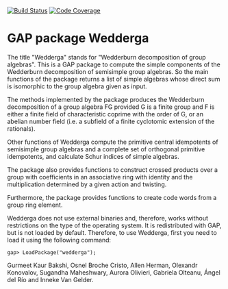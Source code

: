 [![Build Status](https://github.com/gap-packages/wedderga/workflows/CI/badge.svg?branch=master)](https://github.com/gap-packages/wedderga/actions?query=workflow%3ACI+branch%3Amaster)
[![Code Coverage](https://codecov.io/github/gap-packages/wedderga/coverage.svg?branch=master&token=)](https://codecov.io/gh/gap-packages/wedderga)

# GAP package Wedderga

The title "Wedderga" stands for "Wedderburn decomposition of group algebras". 
This is a  GAP package  to compute  the simple components  of the  Wedderburn 
decomposition  of  semisimple  group algebras.  So the main functions  of the 
package returns  a list of simple algebras  whose direct sum is isomorphic to 
the group algebra given as input.

The methods implemented by the package  produces the Wedderburn decomposition 
of a group algebra FG provided  G is a finite group and  F is either a finite 
field  of  characteristic coprime with  the order of G,  or an abelian number 
field (i.e. a subfield of a finite cyclotomic extension of the rationals).

Other functions  of  Wedderga  compute  the primitive  central idempotents of 
semisimple  group  algebras  and  a  complete  set  of  orthogonal  primitive 
idempotents, and calculate Schur indices of simple algebras.

The package also  provides  functions  to  construct  crossed products over a 
group  with  coefficients  in  an  associative  ring  with  identity  and the 
multiplication determined by a given action and twisting.

Furthermore, the package  provides functions to create code words from a group 
ring element.

Wedderga  does  not  use  external  binaries and,  therefore,  works  without 
restrictions on  the type  of the operating system.  It is redistributed with
GAP, but is not loaded by default. Therefore, to use Wedderga, first you need
to load it using the following command:

    gap> LoadPackage("wedderga");


Gurmeet Kaur Bakshi, Osnel Broche Cristo, Allen Herman,  Olexandr Konovalov, 
Sugandha Maheshwary, Aurora Olivieri, Gabriela Olteanu, Ángel del Río and 
Inneke Van Gelder.

